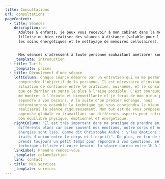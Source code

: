 ```yaml
---
title: Consultations
url: consultations
pageContent:
  - title: Séances
    description: >-
      Adultes & enfants, je peux vous recevoir à mon cabinet dans la métropole
      lilloise ou bien réaliser des séances à distance (valable pour l'hypnose,
      les soins énergétiques et le nettoyage de mémoires cellulaires). 


      Mes séances s'adressent à toute personne souhaitant améliorer son bien-être physique, émotionnel ou énergétique. Une réponse adaptée vous sera proposée pour vous accompagner dans votre mieux-être.
    _template: introduction
  - title: Tarifs
    _template: prices
  - title: Déroulement d'une séance
    leftColumn: Chaque séance démarre par un entretien qui va me permettre de
      comprendre l'objectif de la personne. Il est nécessaire d'instaurer une
      situation de confiance entre le praticien, moi-même, et le consultant pour
      que ce dernier se sente le plus à l'aise possible. C'est pourquoi je sais
      me montrer à l'écoute et bienveillante et je ferai de mon mieux pour
      répondre à vos besoins. A la suite d'un premier échange, nous
      déterminerons ensemble la technique qui vous conviendra le mieux et je
      réaliserai la séance rigoureusement. Mon but est de vous proposer une
      approche globale en travaillant sur différents aspects pour retrouver un
      bon équilibre physique, émotionnel et énergétique.
    rightColumn: "Il est très important dans ma pratique de prendre en compte ces
      différents plans car bien souvent nos émotions, notre corps et nos
      énergies sont liés. Comme dit Christophe André : \"les émotions sont le
      traits d'union entre le corps et l'esprit\". De plus, en fin de séance je
      prends toujours un petit temps pour répondre à vos questions. Selon la
      technique utilisée et votre besoin, la séance durera entre 1h à 1h30."
    linkLabel: Prendre rendez-vous
    _template: columnSection
    link: contact
  - title: Mes services
    _template: services
---
```

